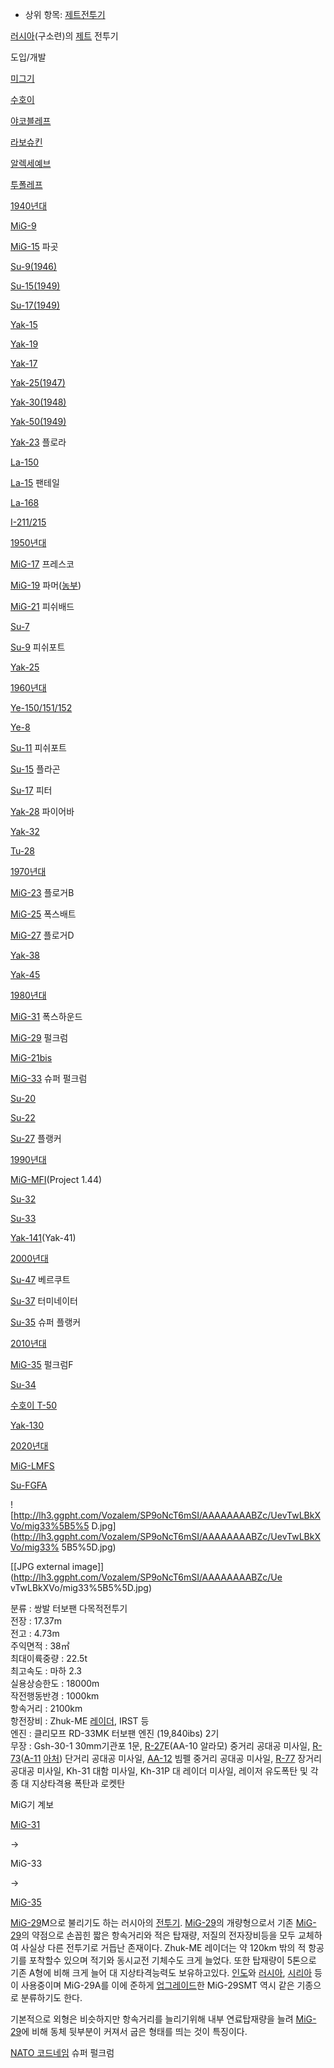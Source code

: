   * 상위 항목: [제트전투기](%EC%A0%9C%ED%8A%B8%EC%A0%84%ED%88%AC%EA%B8%B0.md)  

[러시아](%EB%9F%AC%EC%8B%9C%EC%95%84.md)(구소련)의 [제트](%EC%A0%9C%ED%8A%B8.md)
전투기

도입/개발

[미그기](%EB%AF%B8%EA%B7%B8%EA%B8%B0.md)

[수호이](%EC%88%98%ED%98%B8%EC%9D%B4.md)

[야코블레프](%EC%95%BC%EC%BD%94%EB%B8%94%EB%A0%88%ED%94%84.md)

[라보슈킨](%EB%9D%BC%EB%B3%B4%EC%8A%88%ED%82%A8.md)

[알렉세예브](%EC%95%8C%EB%A0%89%EC%84%B8%EC%98%88%EB%B8%8C.md)

[투폴레프](%ED%88%AC%ED%8F%B4%EB%A0%88%ED%94%84.md)

[1940년대](1940%EB%85%84%EB%8C%80.md)

[MiG-9](MiG-9.md)

[MiG-15](MiG-15.md) 파곳

[Su-9(1946)](Su-9%281946%29.md)

[Su-15(1949)](Su-15%281949%29.md)

[Su-17(1949)](Su-17%281949%29.md)

[Yak-15](Yak-15.md)

[Yak-19](Yak-19.md)

[Yak-17](Yak-17.md)

[Yak-25(1947)](Yak-25%281947%29.md)

[Yak-30(1948)](Yak-30%281948%29.md)

[Yak-50(1949)](Yak-50%281949%29.md)

[Yak-23](Yak-23.md) 플로라

[La-150](La-150.md)

[La-15](La-15.md) 팬테일

[La-168](La-168.md)

[I-211/215](I-211/215.md)

[1950년대](1950%EB%85%84%EB%8C%80.md)

[MiG-17](MiG-17.md) 프레스코

[MiG-19](MiG-19.md) 파머([농부](%EB%86%8D%EB%B6%80.md))

[MiG-21](MiG-21.md) 피쉬배드

[Su-7](Su-7.md)

[Su-9](Su-9.md) 피쉬포트

[Yak-25](Yak-25.md)

[1960년대](1960%EB%85%84%EB%8C%80.md)

[Ye-150/151/152](Ye-150/151/152.md)

[Ye-8](Ye-8.md)

[Su-11](Su-11.md) 피쉬포트

[Su-15](Su-15.md) 플라곤

[Su-17](Su-17.md) 피터

[Yak-28](Yak-28.md) 파이어바

[Yak-32](Yak-32.md)

[Tu-28](Tu-28.md)

[1970년대](1970%EB%85%84%EB%8C%80.md)

[MiG-23](MiG-23.md) 플로거B

[MiG-25](MiG-25.md) 폭스배트

[MiG-27](MiG-27.md) 플로거D

[Yak-38](Yak-38.md)

[Yak-45](Yak-45.md)

[1980년대](1980%EB%85%84%EB%8C%80.md)

[MiG-31](MiG-31.md) 폭스하운드

[MiG-29](MiG-29.md) 펄크럼

[MiG-21bis](MiG-21bis.md)

[MiG-33](MiG-33.md) 슈퍼 펄크럼

[Su-20](Su-20.md)

[Su-22](Su-22.md)

[Su-27](Su-27.md) 플랭커

[1990년대](1990%EB%85%84%EB%8C%80.md)

[MiG-MFI](MiG-MFI.md)(Project 1.44)

[Su-32](Su-32.md)

[Su-33](Su-33.md)

[Yak-141](Yak-141.md)(Yak-41)

[2000년대](2000%EB%85%84%EB%8C%80.md)

[Su-47](Su-47.md) 베르쿠트

[Su-37](Su-37.md) 터미네이터

[Su-35](Su-35.md) 슈퍼 플랭커

[2010년대](2010%EB%85%84%EB%8C%80.md)

[MiG-35](MiG-35.md) 펄크럼F

[Su-34](Su-34.md)

[수호이 T-50](%EC%88%98%ED%98%B8%EC%9D%B4%20T-50.md)

[Yak-130](Yak-130.md)

[2020년대](2020%EB%85%84%EB%8C%80.md)

[MiG-LMFS](MiG-LMFS.md)

[Su-FGFA](Su-FGFA.md)

![http://lh3.ggpht.com/Vozalem/SP9oNcT6mSI/AAAAAAAABZc/UevTwLBkXVo/mig33%5B5%5
D.jpg](http://lh3.ggpht.com/Vozalem/SP9oNcT6mSI/AAAAAAAABZc/UevTwLBkXVo/mig33%
5B5%5D.jpg)

[[JPG external image]](http://lh3.ggpht.com/Vozalem/SP9oNcT6mSI/AAAAAAAABZc/Ue
vTwLBkXVo/mig33%5B5%5D.jpg)

분류 : 쌍발 터보팬 다목적전투기  
전장 : 17.37m  
전고 : 4.73m  
주익면적 : 38㎡  
최대이륙중량 : 22.5t  
최고속도 : 마하 2.3  
실용상승한도 : 18000m  
작전행동반경 : 1000km  
항속거리 : 2100km  
항전장비 : Zhuk-ME [레이더](%EB%A0%88%EC%9D%B4%EB%8D%94.md), IRST 등  
엔진 : 클리모프 RD-33MK 터보팬 엔진 (19,840ibs) 2기  
무장 : Gsh-30-1 30mm기관포 1문, [R-27](R-27.md)E(AA-10 알라모) 중거리 공대공 미사일,
[R-73](R-73.md)([A-11](A-11.md) [아처](%EC%95%84%EC%B2%98.md)) 단거리 공대공
미사일, [AA-12](AA-12.md) 빔펠 중거리 공대공 미사일, [R-77](R-77.md) 장거리 공대공 미사일,
Kh-31 대함 미사일, Kh-31P 대 레이더 미사일, 레이저 유도폭탄 및 각종 대 지상타격용 폭탄과 로켓탄

  

MiG기 계보

[MiG-31](MiG-31.md)

→

MiG-33

→

[MiG-35](MiG-35.md)

[MiG-29](MiG-29.md)M으로 불리기도 하는 러시아의
[전투기](%EC%A0%84%ED%88%AC%EA%B8%B0.md). [MiG-29](MiG-29.md)의 개량형으로서 기존
[MiG-29](MiG-29.md)의 약점으로 손꼽힌 짧은 항속거리와 적은 탑재량, 저질의 전자장비등을 모두 교체하여 사실상 다른
전투기로 거듭난 존재이다. Zhuk-ME 레이더는 약 120km 밖의 적 항공기를 포착할수 있으며 적기와 동시교전 기체수도 크게 늘었다.
또한 탑재량이 5톤으로 기존 A형에 비해 크게 늘어 대 지상타격능력도 보유하고있다. [인도](%EC%9D%B8%EB%8F%84.md)와
[러시아](%EB%9F%AC%EC%8B%9C%EC%95%84.md),
[시리아](%EC%8B%9C%EB%A6%AC%EC%95%84.md) 등이 사용중이며 MiG-29A를 이에 준하게
[업그레이드](%EC%97%85%EA%B7%B8%EB%A0%88%EC%9D%B4%EB%93%9C.md)한 MiG-29SMT 역시 같은
기종으로 분류하기도 한다.

기본적으로 외형은 비슷하지만 항속거리를 늘리기위해 내부 연료탑재량을 늘려 [MiG-29](MiG-29.md)에 비해 동체 뒷부분이
커져서 굽은 형태를 띄는 것이 특징이다.

[NATO 코드네임](NATO%20%EC%BD%94%EB%93%9C%EB%AA%85.md) 슈퍼 펄크럼

